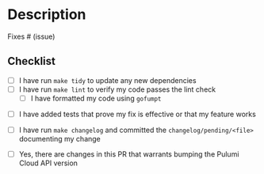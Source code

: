 <!--- 
Thanks so much for your contribution! If this is your first time contributing, please ensure that you have read the [CONTRIBUTING](https://github.com/pulumi/pulumi/blob/master/CONTRIBUTING.md) documentation.
-->

# Description

<!--- Please include a summary of the change and which issue is fixed. Please also include relevant motivation and context. -->

Fixes # (issue)

## Checklist

- [ ] I have run `make tidy` to update any new dependencies
- [ ] I have run `make lint` to verify my code passes the lint check
  - [ ] I have formatted my code using `gofumpt`

<!--- Please provide details if the checkbox below is to be left unchecked. -->
- [ ] I have added tests that prove my fix is effective or that my feature works
<!--- 
User-facing changes require a CHANGELOG entry.
-->
- [ ] I have run `make changelog` and committed the `changelog/pending/<file>` documenting my change
<!--
If the change(s) in this PR is a modification of an existing call to the Pulumi Cloud,
then the service should honor older versions of the CLI where this change would not exist.
You must then bump the API version in /pkg/backend/httpstate/client/api.go, as well as add
it to the service.
-->
- [ ] Yes, there are changes in this PR that warrants bumping the Pulumi Cloud API version
  <!-- @Pulumi employees: If yes, you must submit corresponding changes in the service repo. -->
